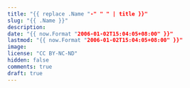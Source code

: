 ```yaml
---
title: "{{ replace .Name "-" " " | title }}"
slug: "{{ .Name }}"
description: 
date: "{{ now.Format "2006-01-02T15:04:05+08:00" }}"
lastmod: "{{ now.Format "2006-01-02T15:04:05+08:00" }}"
image: 
license: "CC BY-NC-ND"
hidden: false
comments: true
draft: true
---
```

